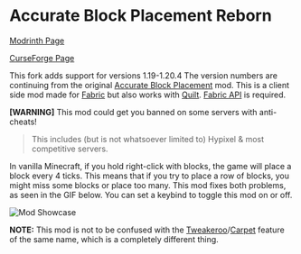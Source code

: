 # Accurate Block Placement Reborn
[Modrinth Page](https://modrinth.com/mod/accurate-block-placement-reborn)

[CurseForge Page](https://www.curseforge.com/minecraft/mc-mods/accurate-block-placement-reborn)

This fork adds support for versions 1.19-1.20.4
The version numbers are continuing from the original [Accurate Block Placement](https://www.curseforge.com/minecraft/mc-mods/accurate-block-placement) mod.
This is a client side mod made for [Fabric](https://fabricmc.net) but also works with [Quilt](https://quiltmc.org). 
[Fabric API](https://modrinth.com/mod/fabric-api) is required.

**[WARNING]** This mod could get you banned on some servers with anti-cheats!
>This includes (but is not whatsoever limited to) Hypixel & most competitive servers.

In vanilla Minecraft, if you hold right-click with blocks, the game will place a block every 4 ticks. This means that if you try to place a row of blocks, you might miss some blocks or place too many. This mod fixes both problems, as seen in the GIF below.
You can set a keybind to toggle this mod on or off.

![Mod Showcase](https://cdn-raw.modrinth.com/data/kzwxhsjp/images/94a4de623aca8c5afdc07edca76ed663127d93b2.gif)

**NOTE:**
This mod is not to be confused with the [Tweakeroo](https://www.curseforge.com/minecraft/mc-mods/tweakeroo)/[Carpet](https://modrinth.com/mod/carpet) feature of the same name, which is a completely different thing. 
